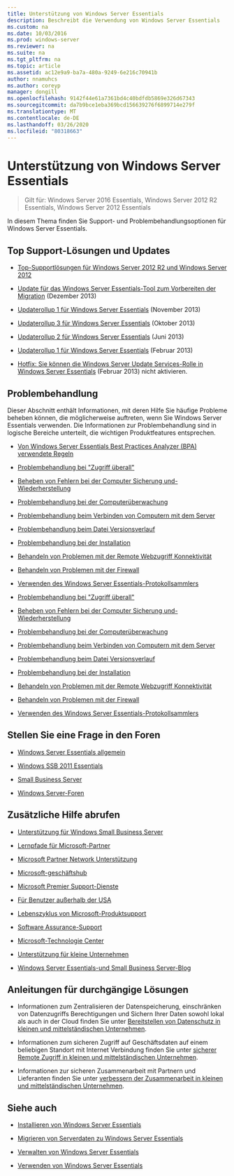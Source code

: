 ```yaml
---
title: Unterstützung von Windows Server Essentials
description: Beschreibt die Verwendung von Windows Server Essentials
ms.custom: na
ms.date: 10/03/2016
ms.prod: windows-server
ms.reviewer: na
ms.suite: na
ms.tgt_pltfrm: na
ms.topic: article
ms.assetid: ac12e9a9-ba7a-480a-9249-6e216c70941b
author: nnamuhcs
ms.author: coreyp
manager: dongill
ms.openlocfilehash: 9142f44e61a7361bd4c40bdfdb5869e326d67343
ms.sourcegitcommit: da7b9bce1eba369bcd156639276f6899714e279f
ms.translationtype: MT
ms.contentlocale: de-DE
ms.lasthandoff: 03/26/2020
ms.locfileid: "80318663"
---
```

# <a name="support-windows-server-essentials"></a>Unterstützung von Windows Server Essentials

>Gilt für: Windows Server 2016 Essentials, Windows Server 2012 R2 Essentials, Windows Server 2012 Essentials

In diesem Thema finden Sie Support- und Problembehandlungsoptionen für Windows Server Essentials.  
  
##  <a name="top-support-solutions-and-updates"></a><a name="BKMK_Top"></a>Top Support-Lösungen und Updates  
  
-   [Top-Supportlösungen für Windows Server 2012 R2 und Windows Server 2012](https://blogs.technet.com/b/topsupportsolutions/archive/2014/02/04/top-support-solutions-for-microsoft-windows-server-2012.aspx)  
  
-   [Update für das Windows Server Essentials-Tool zum Vorbereiten der Migration](https://support.microsoft.com/kb/2908176) (Dezember 2013)  
  
-   [Updaterollup 1 für Windows Server Essentials](https://support.microsoft.com/kb/2887595) (November 2013)  
  
-   [Updaterollup 3 für Windows Server Essentials](https://support.microsoft.com/kb/2862551) (Oktober 2013)  
  
-   [Updaterollup 2 für Windows Server Essentials](https://support.microsoft.com/kb/2824160) (Juni 2013)  
  
-   [Updaterollup 1 für Windows Server Essentials](https://support.microsoft.com/kb/2781267) (Februar 2013)  
  
-   [Hotfix: Sie können die Windows Server Update Services-Rolle in Windows Server Essentials](https://support.microsoft.com/kb/2762663) (Februar 2013) nicht aktivieren.  
  
## <a name="troubleshoot"></a>Problembehandlung  
 Dieser Abschnitt enthält Informationen, mit deren Hilfe Sie häufige Probleme beheben können, die möglicherweise auftreten, wenn Sie Windows Server Essentials verwenden. Die Informationen zur Problembehandlung sind in logische Bereiche unterteilt, die wichtigen Produktfeatures entsprechen.  
  
-   [Von Windows Server Essentials Best Practices Analyzer (BPA) verwendete Regeln](../migrate/Rules-used-by-the-Windows-Server-Essentials-Best-Practices-Analyzer--BPA--Tool.md)  
  

-   [Problembehandlung bei "Zugriff überall"](Troubleshoot-Anywhere-Access-in-Windows-Server-Essentials.md)  
  
-   [Beheben von Fehlern bei der Computer Sicherung und-Wiederherstellung](Troubleshoot-computer-backup-and-restore-errors-in-Windows-Server-Essentials.md)  
  
-   [Problembehandlung bei der Computerüberwachung](Troubleshoot-computer-monitoring-in-Windows-Server-Essentials.md)  
  
-   [Problembehandlung beim Verbinden von Computern mit dem Server](Troubleshoot-connecting-computers-to-the-server-in-Windows-Server-Essentials.md)  
  
-   [Problembehandlung beim Datei Versionsverlauf](Troubleshoot-File-History-in-Windows-Server-Essentials.md)  
  
-   [Problembehandlung bei der Installation](Troubleshoot-Windows-Server-Essentials-installation.md)  
  
-   [Behandeln von Problemen mit der Remote Webzugriff Konnektivität](Troubleshoot-Remote-Web-Access-connectivity-in-Windows-Server-Essentials.md)  
  
-   [Behandeln von Problemen mit der Firewall](Troubleshoot-your-firewall-in-Windows-Server-Essentials.md)  
  
-   [Verwenden des Windows Server Essentials-Protokollsammlers](Use-the-Windows-Server-Essentials-Log-Collector.md)  

-   [Problembehandlung bei "Zugriff überall"](../support/Troubleshoot-Anywhere-Access-in-Windows-Server-Essentials.md)  
  
-   [Beheben von Fehlern bei der Computer Sicherung und-Wiederherstellung](../support/Troubleshoot-computer-backup-and-restore-errors-in-Windows-Server-Essentials.md)  
  
-   [Problembehandlung bei der Computerüberwachung](../support/Troubleshoot-computer-monitoring-in-Windows-Server-Essentials.md)  
  
-   [Problembehandlung beim Verbinden von Computern mit dem Server](../support/Troubleshoot-connecting-computers-to-the-server-in-Windows-Server-Essentials.md)  
  
-   [Problembehandlung beim Datei Versionsverlauf](../support/Troubleshoot-File-History-in-Windows-Server-Essentials.md)  
  
-   [Problembehandlung bei der Installation](../support/Troubleshoot-Windows-Server-Essentials-installation.md)  
  
-   [Behandeln von Problemen mit der Remote Webzugriff Konnektivität](../support/Troubleshoot-Remote-Web-Access-connectivity-in-Windows-Server-Essentials.md)  
  
-   [Behandeln von Problemen mit der Firewall](../support/Troubleshoot-your-firewall-in-Windows-Server-Essentials.md)  
  
-   [Verwenden des Windows Server Essentials-Protokollsammlers](../support/Use-the-Windows-Server-Essentials-Log-Collector.md)  

  
## <a name="ask-a-question-in-the-forums"></a>Stellen Sie eine Frage in den Foren  
  
-   [Windows Server Essentials allgemein](https://social.technet.microsoft.com/Forums/windowsserver/home?forum=winserveressentials)  
  
-   [Windows SSB 2011 Essentials](https://social.technet.microsoft.com/Forums/home?forum=smallbusinessserver2011essentials)  
  
-   [Small Business Server](https://social.technet.microsoft.com/Forums/home?forum=smallbusinessserver)  
  
-   [Windows Server-Foren](https://social.technet.microsoft.com/Forums/windowsserver/home?category=windowsserver)  
  
## <a name="get-additional-help"></a>Zusätzliche Hilfe abrufen  
  
-   [Unterstützung für Windows Small Business Server](https://support.microsoft.com/oas/default.aspx?gprid=1167&st=1&wfxredirect=1&sd=gn)  
  
-   [Lernpfade für Microsoft-Partner](https://mspartnerlp.mspartner.microsoft.com/LearningPath/LearningPath/DLPaths?trackId=559&rowId=1078&trackPathId=6605)  
  
-   [Microsoft Partner Network Unterstützung](https://mspartner.microsoft.com/en/us/Pages/Support/get-support.aspx)  
  
-   [Microsoft-geschäftshub](http://www.microsoftbusinesshub.com/Gigya/Insider)  
  
-   [Microsoft Premier Support-Dienste](https://www.microsoft.com/microsoftservices/support.aspx)  
  
-   [Für Benutzer außerhalb der USA](https://support.microsoft.com/common/international.aspx?&sd=tech)  
  
-   [Lebenszyklus von Microsoft-Produktsupport](https://support.microsoft.com/lifecycle/)  
  
-   [Software Assurance-Support](https://support.microsoft.com/default.aspx?scid=fh;%5Bln%5D;SoftAssurance)  
  
-   [Microsoft-Technologie Center](https://www.microsoft.com/mtc/default.aspx)  
  
-   [Unterstützung für kleine Unternehmen](https://smallbusiness.support.microsoft.com/contact)  
  
-   [Windows Server Essentials-und Small Business Server-Blog](https://blogs.technet.com/b/sbs/)  
  
## <a name="end-to-end-solution-guides"></a>Anleitungen für durchgängige Lösungen  
  
-    Informationen zum Zentralisieren der Datenspeicherung, einschränken von Datenzugriffs Berechtigungen und Sichern Ihrer Daten sowohl lokal als auch in der Cloud finden Sie unter [Bereitstellen von Datenschutz in kleinen und mittelständischen Unternehmen](https://technet.microsoft.com/library/dn582043.aspx).  
  
-    Informationen zum sicheren Zugriff auf Geschäftsdaten auf einem beliebigen Standort mit Internet Verbindung finden Sie unter [sicherer Remote Zugriff in kleinen und mittelständischen Unternehmen](https://technet.microsoft.com/library/dn629457.aspx).  
  
-    Informationen zur sicheren Zusammenarbeit mit Partnern und Lieferanten finden Sie unter [verbessern der Zusammenarbeit in kleinen und mittelständischen Unternehmen](https://technet.microsoft.com/library/dn747893.aspx).  
  
## <a name="see-also"></a>Siehe auch  
  
-   [Installieren von Windows Server Essentials](../install/Install-Windows-Server-Essentials.md)  
  
-   [Migrieren von Serverdaten zu Windows Server Essentials](../migrate/Migrate-Server-Data-to-Windows-Server-Essentials.md)  
  
-   [Verwalten von Windows Server Essentials](../manage/Manage-Windows-Server-Essentials.md)  
  
-   [Verwenden von Windows Server Essentials](../use/Use-Windows-Server-Essentials.md)
